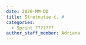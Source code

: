 ```yaml
---
date: 2020-MM-DD
title: Stretnutie č. #
categories:
  - Sprint ???????
author_staff_member: Adriana
---
```

